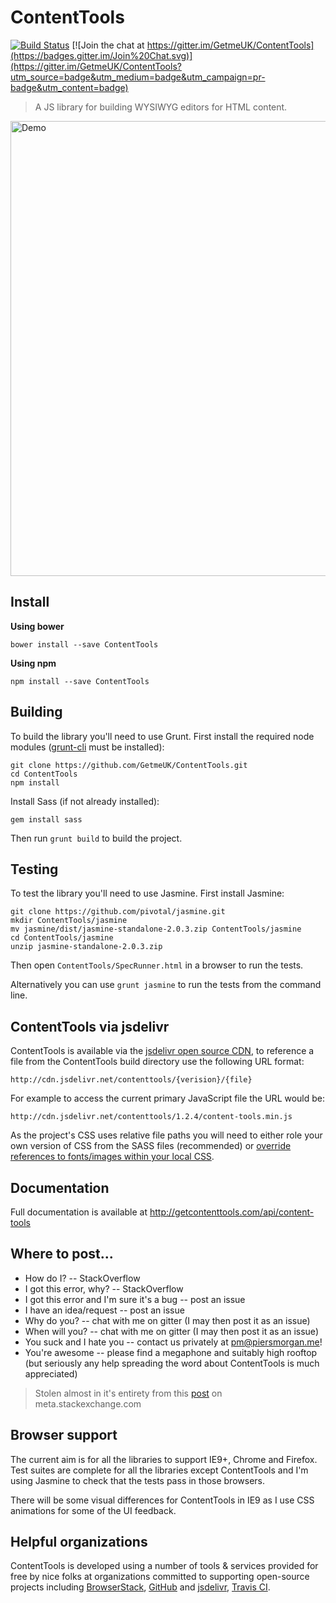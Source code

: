 # ContentTools

[![Build Status](https://travis-ci.org/GetmeUK/ContentTools.svg?branch=master)](https://travis-ci.org/GetmeUK/ContentTools)
[![Join the chat at https://gitter.im/GetmeUK/ContentTools](https://badges.gitter.im/Join%20Chat.svg)](https://gitter.im/GetmeUK/ContentTools?utm_source=badge&utm_medium=badge&utm_campaign=pr-badge&utm_content=badge)

> A JS library for building WYSIWYG editors for HTML content.

<a href="http://getcontenttools.com"><img width="728" src="http://getcontenttools.com/images/github-splash.png" alt="Demo"></a>

## Install

**Using bower**

```
bower install --save ContentTools
```

**Using npm**

```
npm install --save ContentTools
```

## Building
To build the library you'll need to use Grunt. First install the required node modules ([grunt-cli](http://gruntjs.com/getting-started) must be installed):
```
git clone https://github.com/GetmeUK/ContentTools.git
cd ContentTools
npm install
```

Install Sass (if not already installed):
```
gem install sass
```

Then run `grunt build` to build the project.

## Testing
To test the library you'll need to use Jasmine. First install Jasmine:
```
git clone https://github.com/pivotal/jasmine.git
mkdir ContentTools/jasmine
mv jasmine/dist/jasmine-standalone-2.0.3.zip ContentTools/jasmine
cd ContentTools/jasmine
unzip jasmine-standalone-2.0.3.zip
```

Then open `ContentTools/SpecRunner.html` in a browser to run the tests.

Alternatively you can use `grunt jasmine` to run the tests from the command line.

## ContentTools via jsdelivr

ContentTools is available via the [jsdelivr open source CDN](http://www.jsdelivr.com/), to reference a file from the ContentTools build directory use the following URL format:

`http://cdn.jsdelivr.net/contenttools/{verision}/{file}`

For example to access the current primary JavaScript file the URL would be:

`http://cdn.jsdelivr.net/contenttools/1.2.4/content-tools.min.js`

As the project's CSS uses relative file paths you will need to either role your own version of CSS from the SASS files (recommended) or [override references to fonts/images within your local CSS](https://gist.github.com/anthonyjb/a6aec8ecfbfe6f875d5c6691687ba43d).


## Documentation
Full documentation is available at http://getcontenttools.com/api/content-tools

## Where to post...

- How do I? -- StackOverflow
- I got this error, why? -- StackOverflow
- I got this error and I'm sure it's a bug -- post an issue
- I have an idea/request -- post an issue
- Why do you? -- chat with me on gitter (I may then post it as an issue)
- When will you? -- chat with me on gitter (I may then post it as an issue)
- You suck and I hate you -- contact us privately at pm@piersmorgan.me!
- You're awesome -- please find a megaphone and suitably high rooftop (but seriously any help spreading the word about ContentTools is much appreciated)

> Stolen almost in it's entirety from this [post](http://meta.stackexchange.com/questions/3966/is-it-okay-to-use-stack-overflow-as-the-support-forum-for-a-task-or-project) on meta.stackexchange.com

## Browser support
The current aim is for all the libraries to support IE9+, Chrome and Firefox. Test suites are complete for all the libraries except ContentTools and I'm using Jasmine to check that the tests pass in those browsers.

There will be some visual differences for ContentTools in IE9 as I use CSS animations for some of the UI feedback.

## Helpful organizations
ContentTools is developed using a number of tools & services provided for free by nice folks at organizations committed to supporting open-source projects including [BrowserStack](http://www.browserstack.com), [GitHub](https://github.com) and [jsdelivr](http://www.jsdelivr.com/), [Travis CI](https://travis-ci.org).
